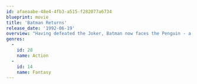 ```yaml
---
id: afaeaabe-48e4-4fb3-a515-f282077a6734
blueprint: movie
title: 'Batman Returns'
release_date: '1992-06-19'
overview: "Having defeated the Joker, Batman now faces the Penguin - a warped and deformed individual who is intent on being accepted into Gotham society. Crooked businessman Max Schreck is coerced into helping him become Mayor of Gotham and they both attempt to expose Batman in a different light. Selina Kyle, Max's secretary, is thrown from the top of a building and is transformed into Catwoman - a mysterious figure who has the same personality disorder as Batman. Batman must attempt to clear his name, all the time deciding just what must be done with the Catwoman."
genres:
  -
    id: 28
    name: Action
  -
    id: 14
    name: Fantasy
---
```

